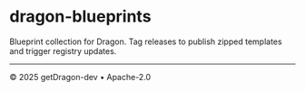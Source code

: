 # dragon-blueprints

Blueprint collection for Dragon. Tag releases to publish zipped templates and trigger registry updates.

---
© 2025 getDragon-dev • Apache-2.0
